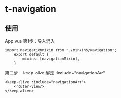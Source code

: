 # t-navigation

## 使用
App.vue
第1步：导入混入
```
import navigationMixin from "./minxins/Navigation";
    export default {
        mixins: [navigationMixin],
    }
```

第二步：
keep-alive 绑定 :include="navigationArr"
```
<keep-alive :include="navigationArr">
    <router-view/>
</keep-alive>
```


